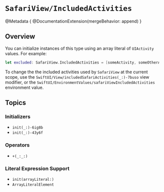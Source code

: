 # ``SafariView/IncludedActivities``

@Metadata {
    @DocumentationExtension(mergeBehavior: append)
}

## Overview

You can initialize instances of this type using an array literal of `UIActivity` values. For example:

```swift
let excluded: SafariView.IncludedActivities = [someActivity, someOtherActivity]
```

To change the the included activities used by ``SafariView`` at the current scope, use the ``SwiftUI/View/includedSafariActivities(_:)-7buso`` view modifier, or the ``SwiftUI/EnvironmentValues/safariViewIncludedActivities`` environment value.

## Topics

### Initializers

- ``init(_:)-6ig8b``
- ``init(_:)-43y6f``

### Operators

- ``+(_:_:)``

### Literal Expression Support

- ``init(arrayLiteral:)``
- ``ArrayLiteralElement``
